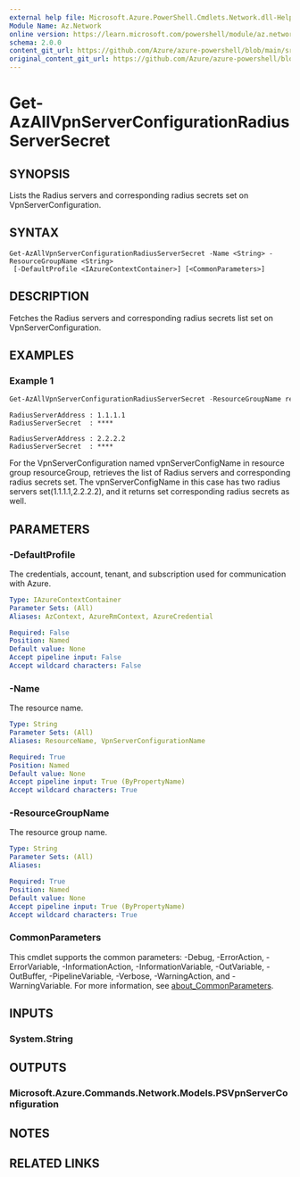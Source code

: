```yaml
---
external help file: Microsoft.Azure.PowerShell.Cmdlets.Network.dll-Help.xml
Module Name: Az.Network
online version: https://learn.microsoft.com/powershell/module/az.network/get-azallvpnserverconfigurationradiusserversecret
schema: 2.0.0
content_git_url: https://github.com/Azure/azure-powershell/blob/main/src/Network/Network/help/Get-AzAllVpnServerConfigurationRadiusServerSecret.md
original_content_git_url: https://github.com/Azure/azure-powershell/blob/main/src/Network/Network/help/Get-AzAllVpnServerConfigurationRadiusServerSecret.md
---
```


# Get-AzAllVpnServerConfigurationRadiusServerSecret

## SYNOPSIS
Lists the Radius servers and corresponding radius secrets set on VpnServerConfiguration.

## SYNTAX

```
Get-AzAllVpnServerConfigurationRadiusServerSecret -Name <String> -ResourceGroupName <String>
 [-DefaultProfile <IAzureContextContainer>] [<CommonParameters>]
```

## DESCRIPTION
Fetches the Radius servers and corresponding radius secrets list set on VpnServerConfiguration.

## EXAMPLES

### Example 1
```powershell
Get-AzAllVpnServerConfigurationRadiusServerSecret -ResourceGroupName resourceGroup -Name vpnServerConfigName
```

```output
RadiusServerAddress : 1.1.1.1
RadiusServerSecret  : ****

RadiusServerAddress : 2.2.2.2
RadiusServerSecret  : ****
```

For the VpnServerConfiguration named vpnServerConfigName in resource group resourceGroup, retrieves the list of Radius servers and corresponding radius secrets set.
The vpnServerConfigName in this case has two radius servers set(1.1.1.1,2.2.2.2), and it returns set corresponding radius secrets as well.

## PARAMETERS

### -DefaultProfile
The credentials, account, tenant, and subscription used for communication with Azure.

```yaml
Type: IAzureContextContainer
Parameter Sets: (All)
Aliases: AzContext, AzureRmContext, AzureCredential

Required: False
Position: Named
Default value: None
Accept pipeline input: False
Accept wildcard characters: False
```

### -Name
The resource name.

```yaml
Type: String
Parameter Sets: (All)
Aliases: ResourceName, VpnServerConfigurationName

Required: True
Position: Named
Default value: None
Accept pipeline input: True (ByPropertyName)
Accept wildcard characters: True
```

### -ResourceGroupName
The resource group name.

```yaml
Type: String
Parameter Sets: (All)
Aliases:

Required: True
Position: Named
Default value: None
Accept pipeline input: True (ByPropertyName)
Accept wildcard characters: True
```

### CommonParameters
This cmdlet supports the common parameters: -Debug, -ErrorAction, -ErrorVariable, -InformationAction, -InformationVariable, -OutVariable, -OutBuffer, -PipelineVariable, -Verbose, -WarningAction, and -WarningVariable. For more information, see [about_CommonParameters](http://go.microsoft.com/fwlink/?LinkID=113216).

## INPUTS

### System.String

## OUTPUTS

### Microsoft.Azure.Commands.Network.Models.PSVpnServerConfiguration

## NOTES

## RELATED LINKS
